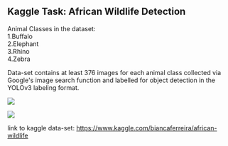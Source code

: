 ## Kaggle Task: African Wildlife Detection

Animal Classes in the dataset:\
  1.Buffalo\
  2.Elephant\
  3.Rhino\
  4.Zebra

Data-set contains at least 376 images for each animal class collected via Google's image search function and labelled for object detection in the YOLOv3 labeling format.

![](files/zebra-elephant-buffalo1.gif)

![](files/rhino1.gif)

link to kaggle data-set: https://www.kaggle.com/biancaferreira/african-wildlife
